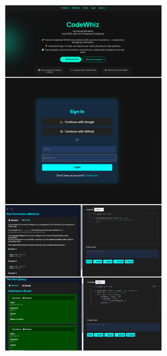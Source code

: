 <img src="Screenshot/Screenshot 2025-06-26 094505.png" width="500"/>
<img src="Screenshot/Screenshot 2025-06-26 094634.png" width="500"/>
<img src="Screenshot/Screenshot 2025-06-26 094759.png" width="500"/>
<img src="Screenshot/Screenshot 2025-06-26 100435.png" width="500"/>


